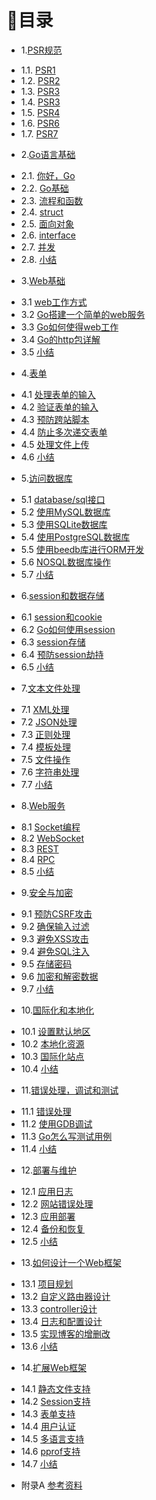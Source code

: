 # 目录

* 1.[PSR规范](01.0.PSR规范.md)
 - 1.1. [PSR1](01.1.PSR-0.md)
 - 1.2. [PSR2](01.2.PSR-1.md)
 - 1.3. [PSR3](01.3.PSR-2.md)
 - 1.4. [PSR3](01.4.PSR-3.md)
 - 1.5. [PSR4](01.5.PSR-4.md)
 - 1.6. [PSR6](01.7.PSR-6.md)
 - 1.7. [PSR7](01.8.PSR-7.md)

* 2.[Go语言基础](02.0.md)
 - 2.1. [你好，Go](02.1.md)
 - 2.2. [Go基础](02.2.md)
 - 2.3. [流程和函数](02.3.md)
 - 2.4. [struct](02.4.md)
 - 2.5. [面向对象](02.5.md)
 - 2.6. [interface](02.6.md)
 - 2.7. [并发](02.7.md)
 - 2.8. [小结](02.8.md)
* 3.[Web基础](03.0.md)
 - 3.1 [web工作方式](03.1.md)
 - 3.2 [Go搭建一个简单的web服务](03.2.md)
 - 3.3 [Go如何使得web工作](03.3.md)
 - 3.4 [Go的http包详解](03.4.md)
 - 3.5 [小结](03.5.md)
* 4.[表单](04.0.md)
 - 4.1 [处理表单的输入](04.1.md)
 - 4.2 [验证表单的输入](04.2.md)
 - 4.3 [预防跨站脚本](04.3.md)
 - 4.4 [防止多次递交表单](04.4.md)
 - 4.5 [处理文件上传](04.5.md)
 - 4.6 [小结](04.6.md)
* 5.[访问数据库](05.0.md)
 - 5.1 [database/sql接口](05.1.md)
 - 5.2 [使用MySQL数据库](05.2.md)
 - 5.3 [使用SQLite数据库](05.3.md)
 - 5.4 [使用PostgreSQL数据库](05.4.md)
 - 5.5 [使用beedb库进行ORM开发](05.5.md)
 - 5.6 [NOSQL数据库操作](05.6.md)
 - 5.7 [小结](05.7.md)
* 6.[session和数据存储](06.0.md)
 - 6.1 [session和cookie](06.1.md)
 - 6.2 [Go如何使用session](06.2.md)
 - 6.3 [session存储](06.3.md)
 - 6.4 [预防session劫持](06.4.md) 
 - 6.5 [小结](06.5.md)
* 7.[文本文件处理](07.0.md)
 - 7.1 [XML处理](07.1.md)
 - 7.2 [JSON处理](07.2.md) 
 - 7.3 [正则处理](07.3.md)
 - 7.4 [模板处理](07.4.md)
 - 7.5 [文件操作](07.5.md)
 - 7.6 [字符串处理](07.6.md)
 - 7.7 [小结](07.7.md)
* 8.[Web服务](08.0.md)
 - 8.1 [Socket编程](08.1.md)
 - 8.2 [WebSocket](08.2.md)
 - 8.3 [REST](08.3.md)
 - 8.4 [RPC](08.4.md)
 - 8.5 [小结](08.5.md)
* 9.[安全与加密](09.0.md)
 - 9.1 [预防CSRF攻击](09.1.md)
 - 9.2 [确保输入过滤](09.2.md)
 - 9.3 [避免XSS攻击](09.3.md)
 - 9.4 [避免SQL注入](09.4.md)
 - 9.5 [存储密码](09.5.md)
 - 9.6 [加密和解密数据](09.6.md)
 - 9.7 [小结](09.7.md)
* 10.[国际化和本地化](10.0.md) 
 - 10.1 [设置默认地区](10.1.md)
 - 10.2 [本地化资源](10.2.md)
 - 10.3 [国际化站点](10.3.md)
 - 10.4 [小结](10.4.md)
* 11.[错误处理，调试和测试](11.0.md)
 - 11.1 [错误处理](11.1.md)
 - 11.2 [使用GDB调试](11.2.md)
 - 11.3 [Go怎么写测试用例](11.3.md)
 - 11.4 [小结](11.4.md)
* 12.[部署与维护](12.0.md)
 - 12.1 [应用日志](12.1.md)
 - 12.2 [网站错误处理](12.2.md)
 - 12.3 [应用部署](12.3.md)
 - 12.4 [备份和恢复](12.4.md)
 - 12.5 [小结](12.5.md)
* 13.[如何设计一个Web框架](13.0.md)　
 - 13.1 [项目规划](13.1.md)　
 - 13.2 [自定义路由器设计](13.2.md)
 - 13.3 [controller设计](13.3.md)
 - 13.4 [日志和配置设计](13.4.md)
 - 13.5 [实现博客的增删改](13.5.md)
 - 13.6 [小结](13.6.md)　
* 14.[扩展Web框架](14.0.md)
 - 14.1 [静态文件支持](14.1.md)
 - 14.2 [Session支持](14.2.md)
 - 14.3 [表单支持](14.3.md)
 - 14.4 [用户认证](14.4.md)
 - 14.5 [多语言支持](14.5.md)
 - 14.6 [pprof支持](14.6.md)
 - 14.7 [小结](14.7.md)
* 附录A [参考资料](ref.md)
    